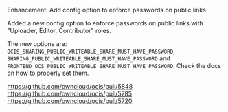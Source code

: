 Enhancement: Add config option to enforce passwords on public links

Added a new config option to enforce passwords on public links with "Uploader, Editor, Contributor" roles.

The new options are:
`OCIS_SHARING_PUBLIC_WRITEABLE_SHARE_MUST_HAVE_PASSWORD`, `SHARING_PUBLIC_WRITEABLE_SHARE_MUST_HAVE_PASSWORD` and `FRONTEND_OCS_PUBLIC_WRITEABLE_SHARE_MUST_HAVE_PASSWORD`.
Check the docs on how to properly set them.

https://github.com/owncloud/ocis/pull/5848
https://github.com/owncloud/ocis/pull/5785
https://github.com/owncloud/ocis/pull/5720
